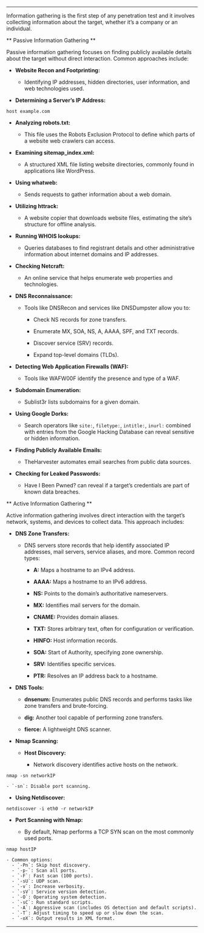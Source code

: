 
---

Information gathering is the first step of any penetration test and it involves collecting information about the target, whether it’s a company or an individual.

** Passive Information Gathering **

Passive information gathering focuses on finding publicly available details about the target without direct interaction. Common approaches include:

- **Website Recon and Footprinting:**
    
    - Identifying IP addresses, hidden directories, user information, and web technologies used.
        
- **Determining a Server’s IP Address:**
    

```
host example.com
```

- **Analyzing robots.txt:**
    
    - This file uses the Robots Exclusion Protocol to define which parts of a website web crawlers can access.
        
- **Examining sitemap_index.xml:**
    
    - A structured XML file listing website directories, commonly found in applications like WordPress.
        
- **Using whatweb:**
    
    - Sends requests to gather information about a web domain.
        
- **Utilizing httrack:**
    
    - A website copier that downloads website files, estimating the site’s structure for offline analysis.
        
- **Running WHOIS lookups:**
    
    - Queries databases to find registrant details and other administrative information about internet domains and IP addresses.
        
- **Checking Netcraft:**
    
    - An online service that helps enumerate web properties and technologies.
        
- **DNS Reconnaissance:**
    
    - Tools like DNSRecon and services like DNSDumpster allow you to:
        
        - Check NS records for zone transfers.
            
        - Enumerate MX, SOA, NS, A, AAAA, SPF, and TXT records.
            
        - Discover service (SRV) records.
            
        - Expand top-level domains (TLDs).
            
- **Detecting Web Application Firewalls (WAF):**
    
    - Tools like WAFW00F identify the presence and type of a WAF.
        
- **Subdomain Enumeration:**
    
    - Sublist3r lists subdomains for a given domain.
        
- **Using Google Dorks:**
    
    - Search operators like `site:`, `filetype:`, `intitle:`, `inurl:` combined with entries from the Google Hacking Database can reveal sensitive or hidden information.
        
- **Finding Publicly Available Emails:**
    
    - TheHarvester automates email searches from public data sources.
        
- **Checking for Leaked Passwords:**
    
    - Have I Been Pwned? can reveal if a target’s credentials are part of known data breaches.
        

** Active Information Gathering **

Active information gathering involves direct interaction with the target’s network, systems, and devices to collect data. This approach includes:

- **DNS Zone Transfers:**
    
    - DNS servers store records that help identify associated IP addresses, mail servers, service aliases, and more. Common record types:
        
        - **A:** Maps a hostname to an IPv4 address.
            
        - **AAAA:** Maps a hostname to an IPv6 address.
            
        - **NS:** Points to the domain’s authoritative nameservers.
            
        - **MX:** Identifies mail servers for the domain.
            
        - **CNAME:** Provides domain aliases.
            
        - **TXT:** Stores arbitrary text, often for configuration or verification.
            
        - **HINFO:** Host information records.
            
        - **SOA:** Start of Authority, specifying zone ownership.
            
        - **SRV:** Identifies specific services.
            
        - **PTR:** Resolves an IP address back to a hostname.
            
- **DNS Tools:**
    
    - **dnsenum:** Enumerates public DNS records and performs tasks like zone transfers and brute-forcing.
        
    - **dig:** Another tool capable of performing zone transfers.
        
    - **fierce:** A lightweight DNS scanner.
        
- **Nmap Scanning:**
    
    - **Host Discovery:**
        
        - Network discovery identifies active hosts on the network.
            

```
nmap -sn networkIP
```

```
- `-sn`: Disable port scanning.
```

- **Using Netdiscover:**
    

```
netdiscover -i eth0 -r networkIP
```

- **Port Scanning with Nmap:**
    
    - By default, Nmap performs a TCP SYN scan on the most commonly used ports.
        

```
nmap hostIP
```

```
- Common options:
  - `-Pn`: Skip host discovery.
  - `-p-`: Scan all ports.
  - `-F`: Fast scan (100 ports).
  - `-sU`: UDP scan.
  - `-v`: Increase verbosity.
  - `-sV`: Service version detection.
  - `-O`: Operating system detection.
  - `-sC`: Run standard scripts.
  - `-A`: Aggressive scan (includes OS detection and default scripts).
  - `-T`: Adjust timing to speed up or slow down the scan.
  - `-oX`: Output results in XML format.
```

---